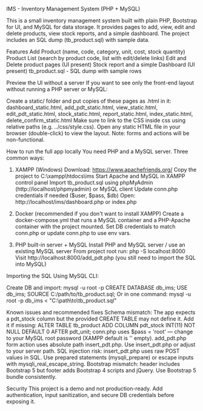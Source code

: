 IMS - Inventory Management System (PHP + MySQL)


This is a small inventory management system built with plain PHP, Bootstrap for UI, and MySQL for data storage. It provides pages to add, view, edit and delete products, view stock reports, and a simple dashboard. The project includes an SQL dump (tb_product.sql) with sample data.

Features
Add Product (name, code, category, unit, cost, stock quantity)
Product List (search by product code, list with edit/delete links)
Edit and Delete product pages (UI present)
Stock report and a simple Dashboard (UI present)
tb_product.sql - SQL dump with sample rows


Preview the UI without a server
If you want to see only the front-end layout without running a PHP server or MySQL:

Create a static/ folder and put copies of these pages as .html in it:
dashboard_static.html, add_pdt_static.html, view_static.html, edit_pdt_static.html, stock_static.html, report_static.html, index_static.html, delete_confirm_static.html
Make sure to link to the CSS inside css using relative paths (e.g. ../css/style.css).
Open any static HTML file in your browser (double-click) to view the layout. Note: forms and actions will be non-functional.


How to run the full app locally
You need PHP and a MySQL server. Three common ways:

1. XAMPP (Windows)
Download: https://www.apachefriends.org/
Copy the project to C:\xampp\htdocs\ims
Start Apache and MySQL in XAMPP control panel
Import tb_product.sql using phpMyAdmin (http://localhost/phpmyadmin) or MySQL client
Update conn.php credentials if needed ($user, $pass, $db)
Open: http://localhost/ims/dashboard.php or index.php

2. Docker (recommended if you don't want to install XAMPP)
Create a docker-compose.yml that runs a MySQL container and a PHP-Apache container with the project mounted.
Set DB credentials to match conn.php or update conn.php to use env vars.

3. PHP built-in server + MySQL
Install PHP and MySQL server / use an existing MySQL server
From project root run:
php -S localhost:8000
Visit http://localhost:8000/add_pdt.php (you still need to import the SQL into MySQL)

Importing the SQL
Using MySQL CLI:

Create DB and import:
mysql -u root -p
CREATE DATABASE db_ims;
USE db_ims;
SOURCE C:/path/to/tb_product.sql;
Or in one command:
mysql -u root -p db_ims < "C:\path\to\tb_product.sql"

Known issues and recommended fixes
Schema mismatch: The app expects a pdt_stock column but the provided CREATE TABLE may not define it. Add it if missing:
ALTER TABLE tb_product ADD COLUMN pdt_stock INT(11) NOT NULL DEFAULT 0 AFTER pdt_unit;
conn.php uses $pass = 'root' — change to your MySQL root password (XAMPP default is '' empty).
add_pdt.php form action uses absolute path insert_pdt.php. Use insert_pdt.php or adjust to your server path.
SQL injection risk: insert_pdt.php uses raw POST values in SQL. Use prepared statements (mysqli_prepare) or escape inputs with mysqli_real_escape_string.
Bootstrap mismatch: header includes Bootstrap 5 but footer adds Bootstrap 4 scripts and jQuery. Use Bootstrap 5 bundle consistently.

Security
This project is a demo and not production-ready. Add authentication, input sanitization, and secure DB credentials before exposing it.

